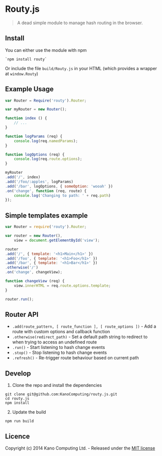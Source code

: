 # Routy.js

> A dead simple module to manage hash routing in the browser.

## Install

You can either use the module with npm

    `npm install routy`

Or include the file `build/Routy.js` in your HTML (which provides a wrapper at `window.Routy`)

## Example Usage

```javascript
var Router = Require('routy').Router;

var myRouter = new Router();

function index () {
    // ...
}

function logParams (req) {
    console.log(req.namedParams);
}

function logOptions (req) {
    console.log(req.route.options);
}

myRouter
.add('/', index)
.add('/foo/:apples', logParams)
.add('/bar', logOptions, { someOption: 'wooah' })
.on('change', function (req, route) {
    console.log('Changing to path: ' + req.path)
});
```

## Simple templates example

```javascript
var Router = require('routy').Router;

var router = new Router(),
    view = document.getElementById('view');

router
.add('/', { template: '<h1>Main</h1>' })
.add('/foo', { template: '<h1>Foo</h1>' })
.add('/bar', { template: '<h1>Bar</h1>' })
.otherwise('/')
.on('change', changeView);

function changeView (req) {
    view.innerHTML = req.route.options.template;
}

router.run();
```

## Router API

* `.add(route_pattern, [ route_function ], [ route_options ])` - Add a route with custom options and callback function
* `.otherwise(redirect_path)` - Set a default path string to redirect to when trying to access an undefined route
* `.run()` - Start listening to hash change events
* `.stop()` - Stop listening to hash change events
* `.refresh()` - Re-trigger route behaviour based on current path

## Develop

1. Clone the repo and install the dependencies

```
git clone git@github.com:KanoComputing/routy.js.git
cd routy.js
npm install
```

2. Update the build

```
npm run build
```

## Licence

Copyright (c) 2014 Kano Computing Ltd. - Released under the [MIT license](https://github.com/KanoComputing/routy.js/blob/master/LICENSE)